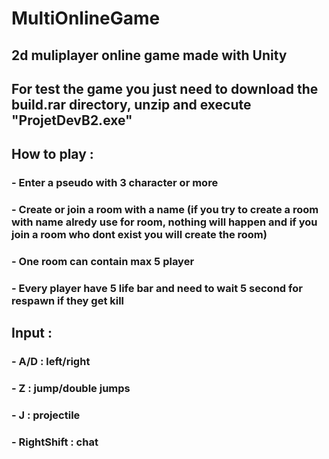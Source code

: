 # MultiOnlineGame
## 2d muliplayer online game made with Unity

## For test the game you just need to download the build.rar directory, unzip and execute "ProjetDevB2.exe"

## How to play : 
###   - Enter a pseudo with 3 character or more
###   - Create or join a room with a name (if you try to create a room with name alredy use for room, nothing will happen and if you join a room who dont exist you will create the room)
###   - One room can contain max 5 player
###   - Every player have 5 life bar and need to wait 5 second for respawn if they get kill 

## Input :
###   - A/D : left/right
###   - Z : jump/double jumps
###   - J : projectile
###   - RightShift : chat
